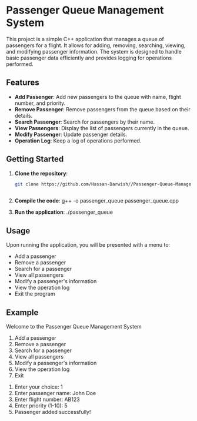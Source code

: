# Passenger Queue Management System

This project is a simple C++ application that manages a queue of passengers for a flight. It allows for adding, removing, searching, viewing, and modifying passenger information. The system is designed to handle basic passenger data efficiently and provides logging for operations performed.

## Features

- **Add Passenger**: Add new passengers to the queue with name, flight number, and priority.
- **Remove Passenger**: Remove passengers from the queue based on their details.
- **Search Passenger**: Search for passengers by their name.
- **View Passengers**: Display the list of passengers currently in the queue.
- **Modify Passenger**: Update passenger details.
- **Operation Log**: Keep a log of operations performed.

## Getting Started

1. **Clone the repository**:
   ```sh
   git clone https://github.com/Hassan-Darwish//Passenger-Queue-Management-System.git
  
2. **Compile the code**:
   g++ -o passenger_queue passenger_queue.cpp

3. **Run the application**:
   ./passenger_queue

## Usage

Upon running the application, you will be presented with a menu to:

- Add a passenger
- Remove a passenger
- Search for a passenger
- View all passengers
- Modify a passenger's information
- View the operation log
- Exit the program

## Example

Welcome to the Passenger Queue Management System

1. Add a passenger
2. Remove a passenger
3. Search for a passenger
4. View all passengers
5. Modify a passenger's information
6. View the operation log
7. Exit

1) Enter your choice: 1
2) Enter passenger name: John Doe
3) Enter flight number: AB123
4) Enter priority (1-10): 5
5) Passenger added successfully!

